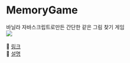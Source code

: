 # MemoryGame
바닐라 자바스크립트로만든 간단한 같은 그림 찾기 게임  
<img src="https://user-images.githubusercontent.com/88033395/213557501-88efc7e1-cf98-4d1e-b63b-341b70d7482e.gif"/>    
<br>
🔗 [링크](https://memory-game-ten-rouge.vercel.app/)  
🔗 [설명](https://artistic-developer.tistory.com/5) 

